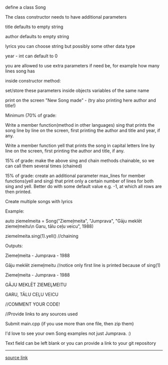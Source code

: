 define a class Song

The class constructor needs to have additional  parameters

title defaults to empty string

author defaults to empty string

lyrics you can choose string but possibly some other data type

year - int can default to 0

you are allowed to use extra parameters if need be, for example how many lines song has



inside constructor method:

set/store these parameters inside objects variables of the same name

print on the screen "New Song made" - (try also printing here author and title!)

Minimum (70% of grade:

Write a member function(method in other languages) sing that prints the song line by line on the screen, first printing the author and title and year, if any.

Write a member function  yell that prints the song in capital letters line by line on the screen, first printing the author and title, if any.

15% of grade: make the above sing and chain methods chainable, so we can call them several times (chained)

15% of grade: create an additional parameter max_lines for member functions(yell and sing) that print only a certain number of lines for both sing and yell. Better do with some default value e.g. -1, at which all rows are then printed.

Create multiple songs with lyrics

Example:

auto ziemelmeita = Song("Ziemeļmeita", "Jumprava", "Gāju meklēt ziemeļmeitu\n
Garu, tālu ceļu veicu", 1988)

ziemelmeita.sing(1).yell() //chaining

Outputs:

Ziemeļmeita - Jumprava - 1988

Gāju meklēt ziemeļmeitu //notice only first line is printed because of sing(1)

Ziemeļmeita - Jumprava - 1988

GĀJU MEKLĒT ZIEMEĻMEITU

GARU, TĀLU CEĻU VEICU



//COMMENT YOUR CODE!

//Provide links to any sources used

Submit main.cpp (if you use more than one file, then zip them)

I'd love to see your own Song examples not just Jumprava. :)

Text field can be left blank or you can provide a link to your git repository

---

[source link](https://www.youtube.com/watch?v=dQw4w9WgXcQ)